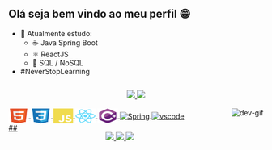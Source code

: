 ## Olá seja bem vindo ao meu perfil 😁

- 📘 Atualmente estudo:
  - ☕️ Java Spring Boot
  - ⚛️ ReactJS
  - 💾 SQL / NoSQL
- #NeverStopLearning
 ##

<div align="center">
  <a href="https://github.com/Tassio2002">
  <img height="180em" src="https://github-readme-stats.vercel.app/api?username=Tassio2002&show_icons=true&theme=dark&include_all_commits=true&count_private=true"/>
  <img height="180em" src="https://github-readme-stats.vercel.app/api/top-langs/?username=Tassio2002&layout=compact&langs_count=7&theme=dark"/>
</div>
  
<div style="display: inline_block"><br>
  <img align="center" alt="HTML" height="30" width="40" src="https://raw.githubusercontent.com/devicons/devicon/master/icons/html5/html5-original.svg">
  <img align="center" alt="CSS" height="30" width="40" src="https://raw.githubusercontent.com/devicons/devicon/master/icons/css3/css3-original.svg">
  <img align="center" alt="JavasCript" height="30" width="40" src="https://raw.githubusercontent.com/devicons/devicon/master/icons/javascript/javascript-plain.svg">
  <img align="center" alt="React" height="30" width="40" src="https://raw.githubusercontent.com/devicons/devicon/master/icons/react/react-original.svg">
  <img align="center" alt="Csharp" height="30" width="40" src="https://raw.githubusercontent.com/devicons/devicon/master/icons/csharp/csharp-original.svg">
  <img align="center" alt="Spring" height="30" width="40" src="https://cdn.jsdelivr.net/gh/devicons/devicon/icons/spring/spring-original.svg"">
  <img align="center" alt="vscode" height="30" width="40" src="https://cdn.jsdelivr.net/gh/devicons/devicon/icons/vscode/vscode-original.svg" />
  <img align="right" alt="dev-gif" height="150" src="https://miro.medium.com/max/1360/1*IRGHmiGsa16stedQvIaZfw.gif" />
                                                                                                                                             
</div>
 ##
                                                                                                                                                  
<div align="center">
<a href = "mailto:tassio.santos2002@gmail.com"><img src="https://img.shields.io/badge/-Gmail-%23333?style=for-the-badge&logo=gmail&logoColor=white" target="_blank">
</a>
<a href="https://www.linkedin.com/in/tassio-santos-74b618207/" target="_blank"><img src="https://img.shields.io/badge/-LinkedIn-%230077B5?style=for-the-badge&logo=linkedin&logoColor=white" target="_blank">
</a>      
<a href="https://api.whatsapp.com/send?phone=5571991294689" target="_blank"><img src="https://img.shields.io/badge/WhatsApp-25D366?style=for-the-badge&logo=whatsapp&logoColor=white" target="_blank">
</div>

